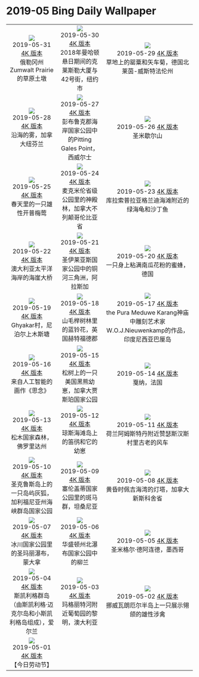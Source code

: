 # 2019-05 Bing Daily Wallpaper

|      |      |      |
|:----:|:----:|:----:|
| ![](https://cn.bing.com/th?id=OHR.ZumwaltPrairie_ZH-CN4572430876_1920x1080.jpg&rf=LaDigue_UHD.jpg&pid=hp&w=480&h=270&rs=1&c=4)<br> 2019-05-31 [4K 版本](https://cn.bing.com/th?id=OHR.ZumwaltPrairie_ZH-CN4572430876_1920x1080.jpg&rf=LaDigue_UHD.jpg&pid=hp&w=3840&h=2160&rs=1&c=4) <br> 俄勒冈州Zumwalt Prairie的草原土墩| ![](https://cn.bing.com/th?id=OHR.Manhattanhenge_ZH-CN4659585143_1920x1080.jpg&rf=LaDigue_UHD.jpg&pid=hp&w=480&h=270&rs=1&c=4)<br> 2019-05-30 [4K 版本](https://cn.bing.com/th?id=OHR.Manhattanhenge_ZH-CN4659585143_1920x1080.jpg&rf=LaDigue_UHD.jpg&pid=hp&w=3840&h=2160&rs=1&c=4) <br> 2018年曼哈顿悬日期间的克莱斯勒大厦与42号街，纽约市| ![](https://cn.bing.com/th?id=OHR.BlumenwieseNRW_ZH-CN4774429225_1920x1080.jpg&rf=LaDigue_UHD.jpg&pid=hp&w=480&h=270&rs=1&c=4)<br> 2019-05-29 [4K 版本](https://cn.bing.com/th?id=OHR.BlumenwieseNRW_ZH-CN4774429225_1920x1080.jpg&rf=LaDigue_UHD.jpg&pid=hp&w=3840&h=2160&rs=1&c=4) <br> 草地上的罂粟和矢车菊，德国北莱茵-威斯特法伦州 |
| ![](https://cn.bing.com/th?id=OHR.NFLDfog_ZH-CN4846953507_1920x1080.jpg&rf=LaDigue_UHD.jpg&pid=hp&w=480&h=270&rs=1&c=4)<br> 2019-05-28 [4K 版本](https://cn.bing.com/th?id=OHR.NFLDfog_ZH-CN4846953507_1920x1080.jpg&rf=LaDigue_UHD.jpg&pid=hp&w=3840&h=2160&rs=1&c=4) <br> 沿海的雾，加拿大纽芬兰| ![](https://cn.bing.com/th?id=OHR.PittingGalesPoint_ZH-CN4893591142_1920x1080.jpg&rf=LaDigue_UHD.jpg&pid=hp&w=480&h=270&rs=1&c=4)<br> 2019-05-27 [4K 版本](https://cn.bing.com/th?id=OHR.PittingGalesPoint_ZH-CN4893591142_1920x1080.jpg&rf=LaDigue_UHD.jpg&pid=hp&w=3840&h=2160&rs=1&c=4) <br> 彭布鲁克郡海岸国家公园中的Pitting Gales Point，西威尔士| ![](https://cn.bing.com/th?id=OHR.MarathonduMont_ZH-CN5049722437_1920x1080.jpg&rf=LaDigue_UHD.jpg&pid=hp&w=480&h=270&rs=1&c=4)<br> 2019-05-26 [4K 版本](https://cn.bing.com/th?id=OHR.MarathonduMont_ZH-CN5049722437_1920x1080.jpg&rf=LaDigue_UHD.jpg&pid=hp&w=3840&h=2160&rs=1&c=4) <br> 圣米歇尔山 |
| ![](https://cn.bing.com/th?id=OHR.CapeMayWarbler_ZH-CN5148312890_1920x1080.jpg&rf=LaDigue_UHD.jpg&pid=hp&w=480&h=270&rs=1&c=4)<br> 2019-05-25 [4K 版本](https://cn.bing.com/th?id=OHR.CapeMayWarbler_ZH-CN5148312890_1920x1080.jpg&rf=LaDigue_UHD.jpg&pid=hp&w=3840&h=2160&rs=1&c=4) <br> 春天里的一只雄性开普梅莺| ![](https://cn.bing.com/th?id=OHR.MacmillanForest_ZH-CN5295176479_1920x1080.jpg&rf=LaDigue_UHD.jpg&pid=hp&w=480&h=270&rs=1&c=4)<br> 2019-05-24 [4K 版本](https://cn.bing.com/th?id=OHR.MacmillanForest_ZH-CN5295176479_1920x1080.jpg&rf=LaDigue_UHD.jpg&pid=hp&w=3840&h=2160&rs=1&c=4) <br> 麦克米伦省级公园里的神殿林，加拿大不列颠哥伦比亚省| ![](https://cn.bing.com/th?id=OHR.CuracaoTurtle_ZH-CN5468901173_1920x1080.jpg&rf=LaDigue_UHD.jpg&pid=hp&w=480&h=270&rs=1&c=4)<br> 2019-05-23 [4K 版本](https://cn.bing.com/th?id=OHR.CuracaoTurtle_ZH-CN5468901173_1920x1080.jpg&rf=LaDigue_UHD.jpg&pid=hp&w=3840&h=2160&rs=1&c=4) <br> 库拉索普拉亚格兰迪海滩附近的绿海龟和沙丁鱼 |
| ![](https://cn.bing.com/th?id=OHR.SeaCliffBridge_ZH-CN5362667487_1920x1080.jpg&rf=LaDigue_UHD.jpg&pid=hp&w=480&h=270&rs=1&c=4)<br> 2019-05-22 [4K 版本](https://cn.bing.com/th?id=OHR.SeaCliffBridge_ZH-CN5362667487_1920x1080.jpg&rf=LaDigue_UHD.jpg&pid=hp&w=3840&h=2160&rs=1&c=4) <br> 澳大利亚太平洋海岸的海崖大桥| ![](https://cn.bing.com/th?id=OHR.CRDelta_ZH-CN5088201492_1920x1080.jpg&rf=LaDigue_UHD.jpg&pid=hp&w=480&h=270&rs=1&c=4)<br> 2019-05-21 [4K 版本](https://cn.bing.com/th?id=OHR.CRDelta_ZH-CN5088201492_1920x1080.jpg&rf=LaDigue_UHD.jpg&pid=hp&w=3840&h=2160&rs=1&c=4) <br> 圣伊莱亚斯国家公园中的铜河三角洲，阿拉斯加| ![](https://cn.bing.com/th?id=OHR.BeeWeek_ZH-CN4917222816_1920x1080.jpg&rf=LaDigue_UHD.jpg&pid=hp&w=480&h=270&rs=1&c=4)<br> 2019-05-20 [4K 版本](https://cn.bing.com/th?id=OHR.BeeWeek_ZH-CN4917222816_1920x1080.jpg&rf=LaDigue_UHD.jpg&pid=hp&w=3840&h=2160&rs=1&c=4) <br> 一只身上粘满南瓜花粉的蜜蜂，德国 |
| ![](https://cn.bing.com/th?id=OHR.Ghyakar_ZH-CN4631836915_1920x1080.jpg&rf=LaDigue_UHD.jpg&pid=hp&w=480&h=270&rs=1&c=4)<br> 2019-05-19 [4K 版本](https://cn.bing.com/th?id=OHR.Ghyakar_ZH-CN4631836915_1920x1080.jpg&rf=LaDigue_UHD.jpg&pid=hp&w=3840&h=2160&rs=1&c=4) <br> Ghyakar村，尼泊尔上木斯塘| ![](https://cn.bing.com/th?id=OHR.BluebellBeech_ZH-CN8269343251_1920x1080.jpg&rf=LaDigue_UHD.jpg&pid=hp&w=480&h=270&rs=1&c=4)<br> 2019-05-18 [4K 版本](https://cn.bing.com/th?id=OHR.BluebellBeech_ZH-CN8269343251_1920x1080.jpg&rf=LaDigue_UHD.jpg&pid=hp&w=3840&h=2160&rs=1&c=4) <br> 山毛榉树林里的蓝铃花，英国赫特福德郡| ![](https://cn.bing.com/th?id=OHR.BicycleRelief_ZH-CN4483533362_1920x1080.jpg&rf=LaDigue_UHD.jpg&pid=hp&w=480&h=270&rs=1&c=4)<br> 2019-05-17 [4K 版本](https://cn.bing.com/th?id=OHR.BicycleRelief_ZH-CN4483533362_1920x1080.jpg&rf=LaDigue_UHD.jpg&pid=hp&w=3840&h=2160&rs=1&c=4) <br> the Pura Meduwe Karang神庙中雕刻艺术家W.O.J.Nieuwenkamp的作品，印度尼西亚巴厘岛 |
| ![](https://cn.bing.com/th?id=OHR.xiaoicepainting_ZH-CN8581660984_1920x1080.jpg&rf=LaDigue_UHD.jpg&pid=hp&w=480&h=270&rs=1&c=4)<br> 2019-05-16 [4K 版本](https://cn.bing.com/th?id=OHR.xiaoicepainting_ZH-CN8581660984_1920x1080.jpg&rf=LaDigue_UHD.jpg&pid=hp&w=3840&h=2160&rs=1&c=4) <br> 来自人工智能的画作《思念》| ![](https://cn.bing.com/th?id=OHR.JasperCub_ZH-CN4314891686_1920x1080.jpg&rf=LaDigue_UHD.jpg&pid=hp&w=480&h=270&rs=1&c=4)<br> 2019-05-15 [4K 版本](https://cn.bing.com/th?id=OHR.JasperCub_ZH-CN4314891686_1920x1080.jpg&rf=LaDigue_UHD.jpg&pid=hp&w=3840&h=2160&rs=1&c=4) <br> 松树上的一只美国黑熊幼崽，加拿大贾斯珀国家公园| ![](https://cn.bing.com/th?id=OHR.BlueCannes_ZH-CN1811852585_1920x1080.jpg&rf=LaDigue_UHD.jpg&pid=hp&w=480&h=270&rs=1&c=4)<br> 2019-05-14 [4K 版本](https://cn.bing.com/th?id=OHR.BlueCannes_ZH-CN1811852585_1920x1080.jpg&rf=LaDigue_UHD.jpg&pid=hp&w=3840&h=2160&rs=1&c=4) <br> 戛纳，法国 |
| ![](https://cn.bing.com/th?id=OHR.PineLogSP_ZH-CN1105763820_1920x1080.jpg&rf=LaDigue_UHD.jpg&pid=hp&w=480&h=270&rs=1&c=4)<br> 2019-05-13 [4K 版本](https://cn.bing.com/th?id=OHR.PineLogSP_ZH-CN1105763820_1920x1080.jpg&rf=LaDigue_UHD.jpg&pid=hp&w=3840&h=2160&rs=1&c=4) <br> 松木国家森林，佛罗里达州| ![](https://cn.bing.com/th?id=OHR.PipingPlover_ZH-CN0992806167_1920x1080.jpg&rf=LaDigue_UHD.jpg&pid=hp&w=480&h=270&rs=1&c=4)<br> 2019-05-12 [4K 版本](https://cn.bing.com/th?id=OHR.PipingPlover_ZH-CN0992806167_1920x1080.jpg&rf=LaDigue_UHD.jpg&pid=hp&w=3840&h=2160&rs=1&c=4) <br> 琼斯海滩岛上的笛鸻和它的幼崽| ![](https://cn.bing.com/th?id=OHR.ZaanseSchans_ZH-CN5665496862_1920x1080.jpg&rf=LaDigue_UHD.jpg&pid=hp&w=480&h=270&rs=1&c=4)<br> 2019-05-11 [4K 版本](https://cn.bing.com/th?id=OHR.ZaanseSchans_ZH-CN5665496862_1920x1080.jpg&rf=LaDigue_UHD.jpg&pid=hp&w=3840&h=2160&rs=1&c=4) <br> 荷兰阿姆斯特丹附近赞瑟斯汉斯村里古老的风车 |
| ![](https://cn.bing.com/th?id=OHR.ChannelIslandFox_ZH-CN5568101953_1920x1080.jpg&rf=LaDigue_UHD.jpg&pid=hp&w=480&h=270&rs=1&c=4)<br> 2019-05-10 [4K 版本](https://cn.bing.com/th?id=OHR.ChannelIslandFox_ZH-CN5568101953_1920x1080.jpg&rf=LaDigue_UHD.jpg&pid=hp&w=3840&h=2160&rs=1&c=4) <br> 圣克鲁斯岛上的一只岛屿灰狐，加利福尼亚州海峡群岛国家公园| ![](https://cn.bing.com/th?id=OHR.SerengetiZebra_ZH-CN9007197602_1920x1080.jpg&rf=LaDigue_UHD.jpg&pid=hp&w=480&h=270&rs=1&c=4)<br> 2019-05-09 [4K 版本](https://cn.bing.com/th?id=OHR.SerengetiZebra_ZH-CN9007197602_1920x1080.jpg&rf=LaDigue_UHD.jpg&pid=hp&w=3840&h=2160&rs=1&c=4) <br> 塞伦盖蒂国家公园里的斑马群，坦桑尼亚| ![](https://cn.bing.com/th?id=OHR.LightHouseNS_ZH-CN9060766128_1920x1080.jpg&rf=LaDigue_UHD.jpg&pid=hp&w=480&h=270&rs=1&c=4)<br> 2019-05-08 [4K 版本](https://cn.bing.com/th?id=OHR.LightHouseNS_ZH-CN9060766128_1920x1080.jpg&rf=LaDigue_UHD.jpg&pid=hp&w=3840&h=2160&rs=1&c=4) <br> 黄昏时佩吉海湾的灯塔，加拿大新斯科舍省 |
| ![](https://cn.bing.com/th?id=OHR.StMaryFalls_ZH-CN8917284967_1920x1080.jpg&rf=LaDigue_UHD.jpg&pid=hp&w=480&h=270&rs=1&c=4)<br> 2019-05-07 [4K 版本](https://cn.bing.com/th?id=OHR.StMaryFalls_ZH-CN8917284967_1920x1080.jpg&rf=LaDigue_UHD.jpg&pid=hp&w=3840&h=2160&rs=1&c=4) <br> 冰川国家公园里的圣玛丽瀑布，蒙大拿| ![](https://cn.bing.com/th?id=OHR.NCFireweed_ZH-CN8827671063_1920x1080.jpg&rf=LaDigue_UHD.jpg&pid=hp&w=480&h=270&rs=1&c=4)<br> 2019-05-06 [4K 版本](https://cn.bing.com/th?id=OHR.NCFireweed_ZH-CN8827671063_1920x1080.jpg&rf=LaDigue_UHD.jpg&pid=hp&w=3840&h=2160&rs=1&c=4) <br> 华盛顿州北瀑布国家公园中的柳兰| ![](https://cn.bing.com/th?id=OHR.AmericanCulturalCapital_ZH-CN8717487767_1920x1080.jpg&rf=LaDigue_UHD.jpg&pid=hp&w=480&h=270&rs=1&c=4)<br> 2019-05-05 [4K 版本](https://cn.bing.com/th?id=OHR.AmericanCulturalCapital_ZH-CN8717487767_1920x1080.jpg&rf=LaDigue_UHD.jpg&pid=hp&w=3840&h=2160&rs=1&c=4) <br> 圣米格尔·德阿连德，墨西哥 |
| ![](https://cn.bing.com/th?id=OHR.SkelligMichael_ZH-CN8635121409_1920x1080.jpg&rf=LaDigue_UHD.jpg&pid=hp&w=480&h=270&rs=1&c=4)<br> 2019-05-04 [4K 版本](https://cn.bing.com/th?id=OHR.SkelligMichael_ZH-CN8635121409_1920x1080.jpg&rf=LaDigue_UHD.jpg&pid=hp&w=3840&h=2160&rs=1&c=4) <br> 斯凯利格群岛（由斯凯利格·迈克尔岛和小斯凯利格岛组成），爱尔兰| ![](https://cn.bing.com/th?id=OHR.MargaretRiverVineyards_ZH-CN8547374435_1920x1080.jpg&rf=LaDigue_UHD.jpg&pid=hp&w=480&h=270&rs=1&c=4)<br> 2019-05-03 [4K 版本](https://cn.bing.com/th?id=OHR.MargaretRiverVineyards_ZH-CN8547374435_1920x1080.jpg&rf=LaDigue_UHD.jpg&pid=hp&w=3840&h=2160&rs=1&c=4) <br> 玛格丽特河附近葡萄园的黎明，澳大利亚| ![](https://cn.bing.com/th?id=OHR.RuffLek_ZH-CN8485019267_1920x1080.jpg&rf=LaDigue_UHD.jpg&pid=hp&w=480&h=270&rs=1&c=4)<br> 2019-05-02 [4K 版本](https://cn.bing.com/th?id=OHR.RuffLek_ZH-CN8485019267_1920x1080.jpg&rf=LaDigue_UHD.jpg&pid=hp&w=3840&h=2160&rs=1&c=4) <br> 挪威瓦朗厄尔半岛上一只展示翎颌的雄性涉禽 |
| ![](https://cn.bing.com/th?id=OHR.may1_ZH-CN8582006115_1920x1080.jpg&rf=LaDigue_UHD.jpg&pid=hp&w=480&h=270&rs=1&c=4)<br> 2019-05-01 [4K 版本](https://cn.bing.com/th?id=OHR.may1_ZH-CN8582006115_1920x1080.jpg&rf=LaDigue_UHD.jpg&pid=hp&w=3840&h=2160&rs=1&c=4) <br> 【今日劳动节】
